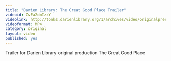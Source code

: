```yaml
---
title: "Darien Library: The Great Good Place Trailer"
videoid: ZvEa2dmIzzY
videolink: http://tonks.darienlibrary.org/1/archives/video/originalpresentations/20101110_great_good_place_trailer.mp4
videoformat: MP4
category: original
layout: video
published: yes
---
```


Trailer for Darien Library original production The Great Good Place